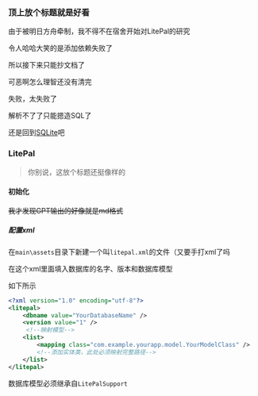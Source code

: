 ### 顶上放个标题就是好看

由于被明日方舟牵制，我不得不在宿舍开始对LitePal的研究

令人哈哈大笑的是添加依赖失败了

所以接下来只能抄文档了

可恶啊怎么理智还没有清完



失败，太失败了

解析不了了只能摁造SQL了

还是回到[SQLite](2024-12-18-数据库从SQLite开始.md)吧

### LitePal

> 你别说，这放个标题还挺像样的

#### 初始化

~~我才发现GPT输出的好像就是md格式~~

##### 配置xml

在`main\assets`目录下新建一个叫`litepal.xml`的文件（又要手打xml了吗

在这个xml里面填入数据库的名字、版本和数据库模型

如下所示

```xml
<?xml version="1.0" encoding="utf-8"?>
<litepal>
    <dbname value="YourDatabaseName" />
    <version value="1" />
     <!--映射模型-->
    <list>
        <mapping class="com.example.yourapp.model.YourModelClass" />
        <!--添加实体类，此处必须映射完整路径-->
    </list>
</litepal>
```

数据库模型必须继承自`LitePalSupport`